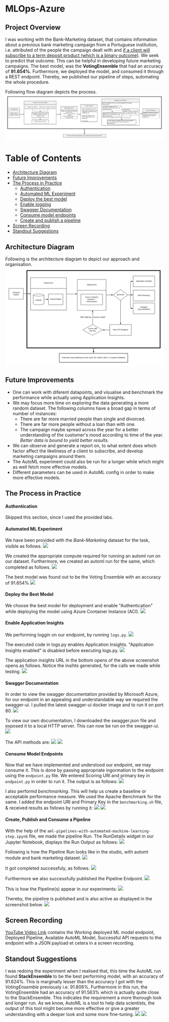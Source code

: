 # MLOps-Azure

## Project Overview
I was working with the Bank-Marketing dataset, that contains information about a previous bank marketing campaign from a Portuguese institution, i.e. attributed of the people the campaign dealt with and <ins>if a client will subscribe to a term deposit product (which is a binary outcome)</ins>.
We seek to predict that outcome. This can be helpful in developing future marketing campaigns.
The best model, was the **VotingEnsemble** that had an accuracy of **91.654%**. Furthermore, we deployed the model, and consumed it through a REST endpoint. Thereby, we published our pipeline of steps, automating the whole procedure.

Following flow diagram depicts the process.
<img src="mlops-flow.png"/>


# Table of Contents
 * [Architecture Diagram](#arch)
 * [Future Improvements](#fi)
 * [The Process in Practice](#tpip)
     * [Authentication](#auth)
     * [Automated ML Experiment](#automl)
     * [Deploy the best model](#deploy)
     * [Enable logging](#logging)
     * [Swagger Documentation](#swagger)
     * [Consume model endpoints](#consume)
     * [Create and publish a pipeline](#pipeline)
 * [Screen Recording](#sr)
 * [Standout Suggestions](#ss)
 
 
## Architecture Diagram<a name="arch"></a>
Following is the architecture diagram to depict our approach and organisation.
<img src="mlops-arch.png"/>

## Future Improvements<a name="fi"></a>
* One can work with diferent datapoints, and visualise and benchmark the performance while actually using Application Insights.
* We may focus more time on exploring the data generating a more random dataset. The following columns have a broad gap in terms of number of instances:
    * There are far more married people than single and divorced.
    * There are far more people without a loan than with one.
    * The campaign maybe spread across the year for a better understanding of the customer's mood according to time of the year.
*Better data is bound to yield better results.*
* We can observe and generate a report on, to what extent does which factor affect the likeliness of a client to subscribe, and develop marketing campaigns around them.
* The AutoML experiment could also be run for a longer while which might as well fetch more effective models.
* Different parameters can be used in AutoML config in order to make more effective models.

## The Process in Practice<a name="tpip"></a>

#### Authentication <a name="auth"></a>
Skipped this section, since I used the provided labs.

#### Automated ML Experiment<a name="automl"></a>
We have been provided with the *Bank-Marketing* dataset for the task, visible as follows.
<img src="screenshots/Screen Shot 2021-01-07 at 3.14.00 PM.png"/>

We created the appropriate compute required for running an automl run on our dataset. Furthermore, we created an automl run for the same, which completed as follows.
<img src="screenshots/Screen Shot 2021-01-07 at 4.20.28 PM.png"/>

The best model was found out to be the Voting Ensemble with an accuracy of 91.654%
<img src="screenshots/Screen Shot 2021-01-07 at 4.20.40 PM.png"/>

#### Deploy the Best Model<a name="deploy"></a>
We choose the best model for deployment and enable "Authentication" while deploying the model using Azure Container Instance (ACI).
<img src="screenshots/Screen Shot 2021-01-08 at 2.30.10 AM.png"/>

#### Enable Application Insights<a name="logging"></a>
We performing loggin on our endpoint, by running `logs.py`.
<img src="screenshots/Screen Shot 2021-01-07 at 6.05.50 PM.png"/>

The executed code in logs.py enables Application Insights. "Application Insights enabled" is disabled before executing logs.py.
<img src="screenshots/application-insights-enabled-true.png"/>

The application insights URL in the bottom opens of the above screenshot opens as follows. Notice the insihts generated, for the calls we made while testing.
<img src="screenshots/Screen Shot 2021-01-08 at 2.40.16 AM.png"/>

#### Swagger Documentation<a name="swagger"></a>
In order to view the swagger documentation provided by Microsoft Azure, for our endpoint in an appealing and understandable way we required the swagger-ui. I pulled the latest swagger-ui docker image and to run it on port 80.
<img src="screenshots/Screen Shot 2021-01-07 at 7.05.09 PM.png"/>

To view our own documentation, I downloaded the swagger.json file and exposed it to a local HTTP server. This can now be run on the swagger-ui.
<img src="screenshots/Screen Shot 2021-01-07 at 7.06.26 PM.png"/>

The API methods are:
<img src="screenshots/swagger2.png"/>
<img src="screenshots/swagger3.png"/>

#### Consume Model Endpoints<a name="consume"></a>
Now that we have implemented and understood our endpoint, we may consume it. This is done by passing appropriate ingormation to the endpoint using the `endpoint.py` file. We entered Scoring URI and primary key in `endpoint.py` in order to run it. The output is as follows:
<img src="screenshots/Screen Shot 2021-01-07 at 6.46.48 PM.png"/>

I also performd *benchmarking*. This will help us create a baseline or acceptable performance measure. We used the Apache Benchmark for the same. I added the endpoint URI and Primary Key in the `benchmarking.sh` file, & received results as follows by running it:
<img src="screenshots/bm1.png"/>
<img src="screenshots/bm2.png"/>

#### Create, Publish and Consume a Pipeline<a name="pipeline"></a>
With the help of the `aml-pipelines-with-automated-machine-learning-step.ipynb` file, we made the pipeline Run. The RunDetails widget in our Jupyter Notebook, displays the Run Output as follows:
<img src="screenshots/run-details-widget-nb.png"/>

Following is how the Pipeline Run looks like in the studio, with automl module and bank marketing dataset.
<img src="screenshots/Screen Shot 2021-01-08 at 3.04.09 AM.png"/>

It got completed successfuly, as follows.
<img src="screenshots/Screen Shot 2021-01-07 at 7.30.23 PM.png"/>

Furthermore we also successfully published the Pipeline Endpoint.
<img src="screenshots/Screen Shot 2021-01-07 at 7.31.21 PM.png"/>

This is how the Pipeline(s) appear in our experiments:
<img src="screenshots/expt-section-pipeline-run.png"/>

Thereby, the pipeline is published and is also active as displayed in the screenshot below.
<img src="screenshots/Screen Shot 2021-01-07 at 7.35.17 PM.png"/>

## Screen Recording<a name="sr"></a>
<a href="https://youtu.be/bspUtA2201g">YouTube Video Link</a> contains the Working deployed ML model endpoint, Deployed Pipeline, Available AutoML Model, 
Successful API requests to the endpoint with a JSON payload et cetera in a screen recording.

## Standout Suggestions<a name="ss"></a>
I was redoing the experiment when I realised that, this time the AutoML run found **StackEnsemble** to be the best performing model, with an accuracy of 91.624%. This is marginally lesser than the accuracy I got with the *VotingEnsemble* previously i.e. 91.806%. Furthermore in this run, the VotingEnsemble had an accuracy of 91.563% which is actually quite close to the StackEnsemble. This indicates the requirement a more thorough look and longer run. As we know, AutoML is a tool to help data scientists, the output of this tool might become more effective or give a greater understanding with a deeper look and some more fine-tuning.
<img src="screenshots/stackensemble.png"/>
<img src="screenshots/Screen Shot 2021-01-09 at 1.21.19 AM.png"/>
 

